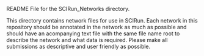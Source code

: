 README File for the SCIRun_Networks directory.

This directory contains network files for use in SCIRun.  Each network
in this repository should be annotated in the network as much as
possible and should have an acompanying text file with the same file
name root to describe the network and what data is required.  Please
make all submissions as descriptive and user friendly as possible.  